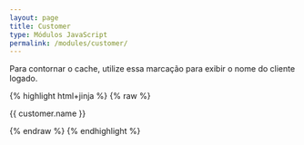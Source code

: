 ```yaml
---
layout: page
title: Customer
type: Módulos JavaScript
permalink: /modules/customer/
---
```


Para contornar o cache, utilize essa marcação para exibir o nome do cliente logado.

{% highlight html+jinja %}
{% raw %}

<span data-customer="name">{{ customer.name }}</span>

{% endraw %}
{% endhighlight %}
